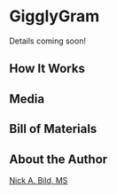 # GigglyGram

Details coming soon!

## How It Works

## Media

## Bill of Materials

## About the Author

[Nick A. Bild, MS](https://nickbild79.firebaseapp.com/#!/)

